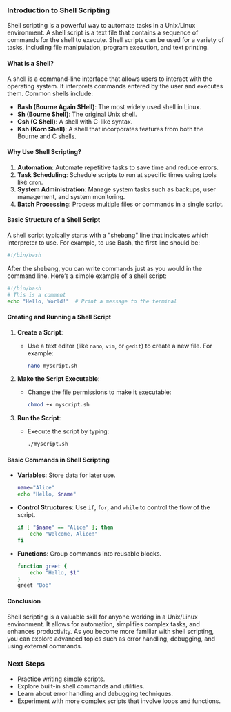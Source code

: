 ### Introduction to Shell Scripting

Shell scripting is a powerful way to automate tasks in a Unix/Linux environment. A shell script is a text file that contains a sequence of commands for the shell to execute. Shell scripts can be used for a variety of tasks, including file manipulation, program execution, and text printing.

#### What is a Shell?

A shell is a command-line interface that allows users to interact with the operating system. It interprets commands entered by the user and executes them. Common shells include:

- **Bash (Bourne Again SHell)**: The most widely used shell in Linux.
- **Sh (Bourne Shell)**: The original Unix shell.
- **Csh (C Shell)**: A shell with C-like syntax.
- **Ksh (Korn Shell)**: A shell that incorporates features from both the Bourne and C shells.

#### Why Use Shell Scripting?

1. **Automation**: Automate repetitive tasks to save time and reduce errors.
2. **Task Scheduling**: Schedule scripts to run at specific times using tools like `cron`.
3. **System Administration**: Manage system tasks such as backups, user management, and system monitoring.
4. **Batch Processing**: Process multiple files or commands in a single script.

#### Basic Structure of a Shell Script

A shell script typically starts with a "shebang" line that indicates which interpreter to use. For example, to use Bash, the first line should be:

```bash
#!/bin/bash
```

After the shebang, you can write commands just as you would in the command line. Here’s a simple example of a shell script:

```bash
#!/bin/bash
# This is a comment
echo "Hello, World!"  # Print a message to the terminal
```

#### Creating and Running a Shell Script

1. **Create a Script**:
   - Use a text editor (like `nano`, `vim`, or `gedit`) to create a new file. For example:
     ```bash
     nano myscript.sh
     ```

2. **Make the Script Executable**:
   - Change the file permissions to make it executable:
     ```bash
     chmod +x myscript.sh
     ```

3. **Run the Script**:
   - Execute the script by typing:
     ```bash
     ./myscript.sh
     ```

#### Basic Commands in Shell Scripting

- **Variables**: Store data for later use.
  ```bash
  name="Alice"
  echo "Hello, $name"
  ```

- **Control Structures**: Use `if`, `for`, and `while` to control the flow of the script.
  ```bash
  if [ "$name" == "Alice" ]; then
      echo "Welcome, Alice!"
  fi
  ```

- **Functions**: Group commands into reusable blocks.
  ```bash
  function greet {
      echo "Hello, $1"
  }
  greet "Bob"
  ```

#### Conclusion

Shell scripting is a valuable skill for anyone working in a Unix/Linux environment. It allows for automation, simplifies complex tasks, and enhances productivity. As you become more familiar with shell scripting, you can explore advanced topics such as error handling, debugging, and using external commands.

### Next Steps

- Practice writing simple scripts.
- Explore built-in shell commands and utilities.
- Learn about error handling and debugging techniques.
- Experiment with more complex scripts that involve loops and functions.